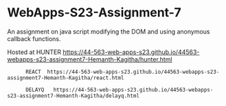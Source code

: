 # WebApps-S23-Assignment-7

An assignment on java script modifying the DOM and using anonymous callback functions.

Hosted at HUNTER https://44-563-web-apps-s23.github.io/44563-webapps-s23-assignment7-Hemanth-Kagitha/hunter.html

          REACT  https://44-563-web-apps-s23.github.io/44563-webapps-s23-assignment7-Hemanth-Kagitha/react.html

          DELAYQ   https://44-563-web-apps-s23.github.io/44563-webapps-s23-assignment7-Hemanth-Kagitha/delayq.html
